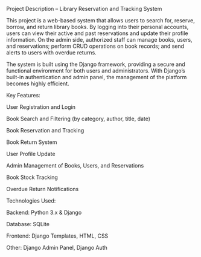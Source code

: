 Project Description – Library Reservation and Tracking System


This project is a web-based system that allows users to search for, reserve, borrow, and return library books. By logging into their personal accounts, users can view their active and past reservations and update their profile information. On the admin side, authorized staff can manage books, users, and reservations; perform CRUD operations on book records; and send alerts to users with overdue returns.


The system is built using the Django framework, providing a secure and functional environment for both users and administrators. With Django’s built-in authentication and admin panel, the management of the platform becomes highly efficient.


Key Features:

User Registration and Login


Book Search and Filtering (by category, author, title, date)


Book Reservation and Tracking


Book Return System


User Profile Update


Admin Management of Books, Users, and Reservations


Book Stock Tracking


Overdue Return Notifications


Technologies Used:


Backend: Python 3.x & Django


Database: SQLite


Frontend: Django Templates, HTML, CSS


Other: Django Admin Panel, Django Auth
